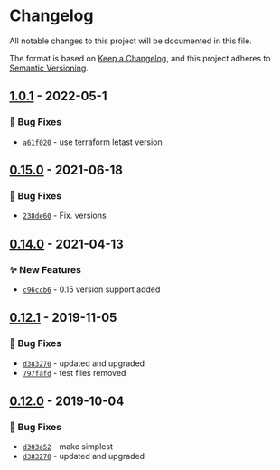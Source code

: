 # Changelog
All notable changes to this project will be documented in this file.

The format is based on [Keep a Changelog](https://keepachangelog.com/en/1.0.0/),
and this project adheres to [Semantic Versioning](https://semver.org/spec/v2.0.0.html).


## [1.0.1] - 2022-05-1
### :bug: Bug Fixes
- [`a61f020`](https://github.com/clouddrove/terraform-aws-route53-record/commit/a61f020e8154c24ec931c64bd1870991e5f3793d) - use terraform letast version

## [0.15.0] - 2021-06-18
### :bug: Bug Fixes
- [`238de60`](https://github.com/clouddrove/terraform-aws-route53-record/commit/238de60dfa51cfc7d59fa165c968cbd9c688e63e) - Fix. versions


## [0.14.0] - 2021-04-13
### :sparkles: New Features
- [`c96ccb6`](https://github.com/clouddrove/terraform-aws-route53-record/commit/c96ccb680b12b0fa89d8b55957adcf5dddd2418e) - 0.15 version support added

## [0.12.1] - 2019-11-05
### :bug: Bug Fixes
- [`d383270`](https://github.com/clouddrove/terraform-aws-route53-record/commit/d383270c180ebc4d57f9b061e8b0d12f96b13ac5) - updated and upgraded
- [`797fafd`](https://github.com/clouddrove/terraform-aws-route53-record/commit/797fafd2807cc9addd4f55e6446c626e5b075dd7) - test files removed


## [0.12.0] - 2019-10-04
### :bug: Bug Fixes
- [`d303a52`](https://github.com/clouddrove/terraform-aws-route53-record/commit/d303a52aef974055761b8d006a15439021b6e1b5) - make simplest
- [`d383270`](https://github.com/clouddrove/terraform-aws-route53-record/commit/d383270c180ebc4d57f9b061e8b0d12f96b13ac5) - updated and upgraded


[0.12.0]: https://github.com/clouddrove/terraform-aws-route53-record/compare/0.12.0...master
[0.12.1]: https://github.com/clouddrove/terraform-aws-route53-record/compare/0.12.1...master
[0.14.0]: https://github.com/clouddrove/terraform-aws-route53-record/compare/0.14.0...master
[0.15.0]: https://github.com/clouddrove/terraform-aws-route53-record/compare/0.15.0...master
[1.0.1]:  https://github.com/clouddrove/terraform-aws-route53-record/releases/tag/1.0.1
